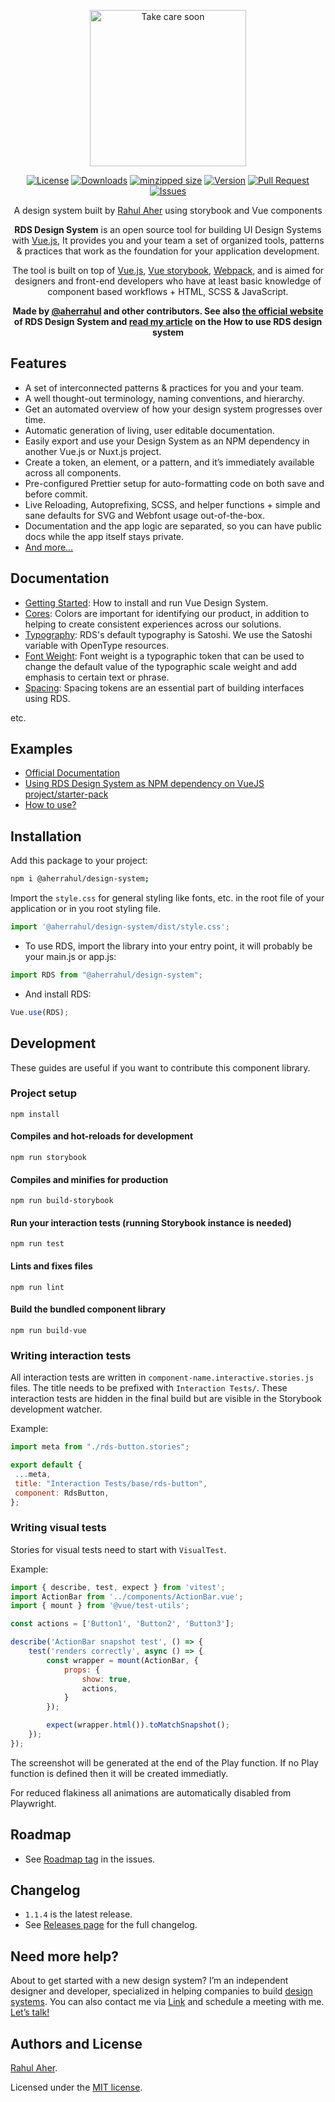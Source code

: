 <p align="center">
 <a href="https://rahulaher.netlify.app">
  <img src="https://rahulaher.netlify.app/img/logo/glyph-black-colored.svg" alt="Take care soon" width="250" />
 </a>
</p>

<p align="center">
  <a href="https://github.com/aherrahul/design-system/blob/main/LICENSE"><img src="https://img.shields.io/github/license/aherrahul/design-system" alt="License"></a>
  <a href="https://github.com/aherrahul/design-system"><img src="https://img.shields.io/jsdelivr/npm/hy/@aherrahul/design-system" alt="Downloads"></a>
  <a href="https://bundlephobia.com/package/@aherrahul/design-system" target="_blank"><img src="https://img.shields.io/bundlephobia/minzip/@aherrahul/design-system" alt="minzipped size"></a>
  <a href="https://www.npmjs.com/package/@aherrahul/design-system"><img src="https://img.shields.io/npm/v/@aherrahul/design-system" alt="Version"></a>
  <a href="https://github.com/aherrahul/design-system/pulls"><img src="https://img.shields.io/github/issues-pr/aherrahul/design-system" alt="Pull Request"></a>
  <a href="https://github.com/aherrahul/design-system/issues"><img src="https://img.shields.io/github/issues/aherrahul/design-system" alt="Issues"></a>
</p>

<div align="center">
<p align="center">

A design system built by [Rahul Aher](https://rahulaher.netlify.app) using storybook and Vue components

</p>
 <p align="center">
	 
**RDS Design System** is an open source tool for building UI Design Systems with [Vue.js](https://vuejs.org), It provides you and your team a set of organized tools, patterns & practices that work as the foundation for your application development.

The tool is built on top of [Vue.js](https://vuejs.org), [Vue storybook](https://storybook.js.org/docs/get-started), [Webpack](https://webpack.js.org), and is aimed for designers and front-end developers who have at least basic knowledge of component based workflows + HTML, SCSS & JavaScript.

 **Made by [@aherrahul](https://github.com/AherRahul) and other contributors. See also [the official website](https://rds-design-system.netlify.app) of RDS Design System and [read my article](https://rahulaher.netlify.app/projects/rds-design-system/) on the How to use RDS design system**
 </p>
</div>

## Features

- A set of interconnected patterns & practices for you and your team.
- A well thought-out terminology, naming conventions, and hierarchy.
- Get an automated overview of how your design system progresses over time.
- Automatic generation of living, user editable documentation.
- Easily export and use your Design System as an NPM dependency in another Vue.js or Nuxt.js project.
- Create a token, an element, or a pattern, and it’s immediately available across all components.
- Pre-configured Prettier setup for auto-formatting code on both save and before commit.
- Live Reloading, Autoprefixing, SCSS, and helper functions + simple and sane defaults for SVG and Webfont usage out-of-the-box.
- Documentation and the app logic are separated, so you can have public docs while the app itself stays private.
- [And more…](https://rds-design-system.netlify.app)
 
## Documentation

- [Getting Started](https://rds-design-system.netlify.app/?path=/docs/foundation-principles--page): How to install and run Vue Design System.
- [Cores](https://rds-design-system.netlify.app/?path=/docs/foundation-cores--color-palete): Colors are important for identifying our product, in addition to helping to create consistent experiences across our solutions.
- [Typography](https://rds-design-system.netlify.app/?path=/docs/foundation-typography--tokens): RDS's default typography is Satoshi. We use the Satoshi variable with OpenType resources.
- [Font Weight](https://rds-design-system.netlify.app/?path=/docs/foundation-font-weight--font-weight): Font weight is a typographic token that can be used to change the default value of the typographic scale weight and add emphasis to certain text or phrase.
- [Spacing](https://rds-design-system.netlify.app/?path=/docs/foundation-spacing--escala): Spacing tokens are an essential part of building interfaces using RDS. 

etc.


## Examples

- [Official Documentation](https://rds-design-system.netlify.app)
- [Using RDS Design System as NPM dependency on VueJS project/starter-pack](https://github.com/aherrahul/RDS-design-system-example) 
- [How to use?](https://rahulaher.netlify.app/projects/rds-design-system/)


## Installation

Add this package to your project:

```bash
npm i @aherrahul/design-system;
```

Import the `style.css` for general styling like fonts, etc. in the root file of your application or in you root styling file.

```js
import '@aherrahul/design-system/dist/style.css';
```


- To use RDS, import the library into your entry point, it will probably be your main.js or app.js:

```js
import RDS from "@aherrahul/design-system";
```

- And install RDS:
```js
Vue.use(RDS);
```

## Development

These guides are useful if you want to contribute this component library.

### Project setup

```
npm install
```

#### Compiles and hot-reloads for development

```
npm run storybook
```

#### Compiles and minifies for production

```
npm run build-storybook
```

#### Run your interaction tests (running Storybook instance is needed)

```
npm run test
```

#### Lints and fixes files

```
npm run lint
```

#### Build the bundled component library

```
npm run build-vue
```

### Writing interaction tests

All interaction tests are written in `component-name.interactive.stories.js` files. The title needs to be prefixed with `Interaction Tests/`. These interaction tests are hidden in the final build but are visible in the Storybook development watcher.

Example:

```js
import meta from "./rds-button.stories";

export default {
 ...meta,
 title: "Interaction Tests/base/rds-button",
 component: RdsButton,
};
```

### Writing visual tests

Stories for visual tests need to start with `VisualTest`.

Example:

```js
import { describe, test, expect } from 'vitest';
import ActionBar from '../components/ActionBar.vue';
import { mount } from '@vue/test-utils';

const actions = ['Button1', 'Button2', 'Button3'];

describe('ActionBar snapshot test', () => {
	test('renders correctly', async () => {
		const wrapper = mount(ActionBar, {
			props: {
				show: true,
				actions,
			}
		});

		expect(wrapper.html()).toMatchSnapshot();
	});
});

```

The screenshot will be generated at the end of the Play function. If no Play function is defined then it will be created immediatly.

For reduced flakiness all animations are automatically disabled from Playwright.

## Roadmap

- See [Roadmap tag](https://github.com/aherrahul/design-system/issues?q=is%3Aissue+is%3Aopen+label%3Aroadmap) in the issues.

## Changelog

- `1.1.4` is the latest release.
- See [Releases page](https://github.com/aherrahul/design-system/releases) for the full changelog.

## Need more help?

About to get started with a new design system? I’m an independent designer and developer, specialized in helping companies to build [design systems](https://rds-design-system.netlify.app/). You can also contact me via [Link](https://rahulaher.netlify.app/contact/) and schedule a meeting with me. [Let’s talk!](https://twitter.com/rahulvijayaher) 

## Authors and License

[Rahul Aher](https://rahulaher.netlify.app/).

Licensed under the [MIT license](https://github.com/aherrahul/design-system/blob/master/LICENSE).
